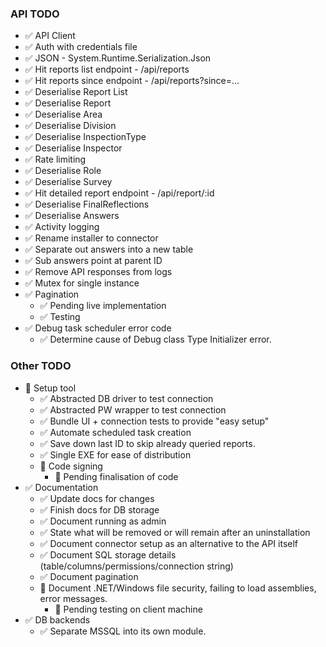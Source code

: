 ### API TODO

- ✅ API Client
- ✅ Auth with credentials file
- ✅ JSON - System.Runtime.Serialization.Json
- ✅ Hit reports list endpoint - /api/reports
- ✅ Hit reports since endpoint - /api/reports?since=...
- ✅ Deserialise Report List
- ✅ Deserialise Report
- ✅ Deserialise Area
- ✅ Deserialise Division
- ✅ Deserialise InspectionType
- ✅ Deserialise Inspector
- ✅ Rate limiting
- ✅ Deserialise Role
- ✅ Deserialise Survey
- ✅ Hit detailed report endpoint - /api/report/:id
- ✅ Deserialise FinalReflections
- ✅ Deserialise Answers
- ✅ Activity logging
- ✅ Rename installer to connector
- ✅ Separate out answers into a new table
- ✅ Sub answers point at parent ID
- ✅ Remove API responses from logs
- ✅ Mutex for single instance
- ✅ Pagination
    - ✅ Pending live implementation
    - ✅ Testing
- ✅ Debug task scheduler error code
  - ✅ Determine cause of Debug class Type Initializer error.

### Other TODO
- 🔳 Setup tool
  - ✅ Abstracted DB driver to test connection
  - ✅ Abstracted PW wrapper to test connection
  - ✅ Bundle UI + connection tests to provide "easy setup"
  - ✅ Automate scheduled task creation
  - ✅ Save down last ID to skip already queried reports.
  - ✅ Single EXE for ease of distribution
  - 🔲 Code signing
    - 🔲 Pending finalisation of code
- ✅ Documentation
  - ✅ Update docs for changes
  - ✅ Finish docs for DB storage
  - ✅ Document running as admin
  - ✅ State what will be removed or will remain after an uninstallation
  - ✅ Document connector setup as an alternative to the API itself
  - ✅ Document SQL storage details (table/columns/permissions/connection string)
  - ✅ Document pagination
  - 🔲 Document .NET/Windows file security, failing to load assemblies, error messages.
    - 🔲 Pending testing on client machine
- ✅ DB backends
  - ✅ Separate MSSQL into its own module.
